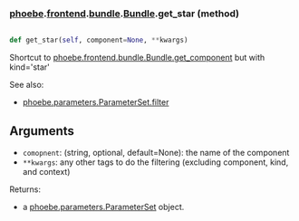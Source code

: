 ### [phoebe](phoebe.md).[frontend](phoebe.frontend.md).[bundle](phoebe.frontend.bundle.md).[Bundle](phoebe.frontend.bundle.Bundle.md).get_star (method)


```py

def get_star(self, component=None, **kwargs)

```



Shortcut to [phoebe.frontend.bundle.Bundle.get_component](phoebe.frontend.bundle.Bundle.get_component.md) but with kind='star'

See also:
* [phoebe.parameters.ParameterSet.filter](phoebe.parameters.ParameterSet.filter.md)

Arguments
----------
* `comopnent`: (string, optional, default=None): the name of the component
* `**kwargs`: any other tags to do the filtering (excluding component, kind, and context)

Returns:
* a [phoebe.parameters.ParameterSet](phoebe.parameters.ParameterSet.md) object.

